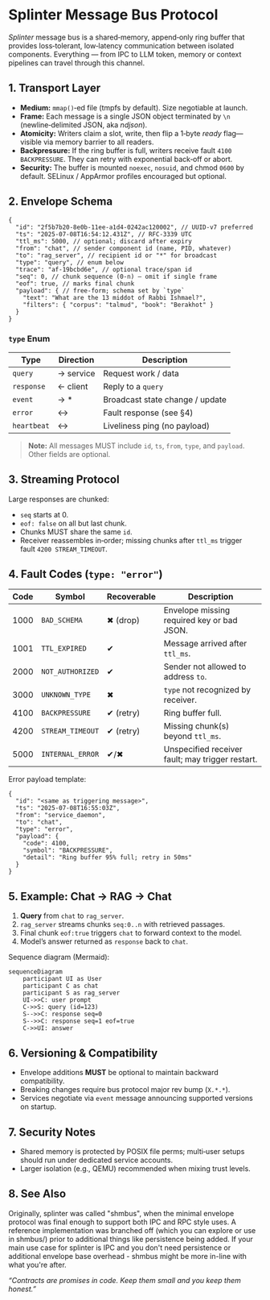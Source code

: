 # Splinter Message Bus Protocol

_Splinter_ message bus is a shared‑memory, append‑only ring buffer that provides
loss‑tolerant, low‑latency communication between isolated components. Everything
— from IPC to LLM token, memory or context pipelines can travel through this
channel.

## 1. Transport Layer

- **Medium:** `mmap()`‑ed file (tmpfs by default). Size negotiable at launch.
- **Frame:** Each message is a single JSON object terminated by `\n`
  (newline‑delimited JSON, aka _ndjson_).
- **Atomicity:** Writers claim a slot, write, then flip a 1‑byte _ready_
  flag—visible via memory barrier to all readers.
- **Backpressure:** If the ring buffer is full, writers receive
  fault `4100 BACKPRESSURE`. They can retry with exponential back‑off or abort.
- **Security:** The buffer is mounted `noexec`, `nosuid`, and chmod `0600` by
  default. SELinux / AppArmor profiles encouraged but optional.

## 2. Envelope Schema

```jsonc
{
  "id": "2f5b7b20-8e0b-11ee-a1d4-0242ac120002", // UUID‑v7 preferred
  "ts": "2025-07-08T16:54:12.431Z", // RFC‑3339 UTC
  "ttl_ms": 5000, // optional; discard after expiry
  "from": "chat", // sender component id (name, PID, whatever)
  "to": "rag_server", // recipient id or "*" for broadcast
  "type": "query", // enum below
  "trace": "af-19bcbd6e", // optional trace/span id
  "seq": 0, // chunk sequence (0‑n) – omit if single frame
  "eof": true, // marks final chunk
  "payload": { // free‑form; schema set by `type`
    "text": "What are the 13 middot of Rabbi Ishmael?",
    "filters": { "corpus": "talmud", "book": "Berakhot" }
  }
}
```

### `type` Enum

| Type        | Direction | Description                     |
| ----------- | --------- | ------------------------------- |
| `query`     | → service | Request work / data             |
| `response`  | ← client  | Reply to a `query`              |
| `event`     | → \*      | Broadcast state change / update |
| `error`     | ↔         | Fault response (see §4)         |
| `heartbeat` | ↔         | Liveliness ping (no payload)    |

> **Note:** All messages MUST include `id`, `ts`, `from`, `type`, and `payload`.
> Other fields are optional.

## 3. Streaming Protocol

Large responses are chunked:

- `seq` starts at 0.
- `eof: false` on all but last chunk.
- Chunks MUST share the same `id`.
- Receiver reassembles in‑order; missing chunks after `ttl_ms` trigger
  fault `4200 STREAM_TIMEOUT`.

## 4. Fault Codes (`type: "error"`)

| Code | Symbol           | Recoverable | Description                                      |
| ---- | ---------------- | ----------- | ------------------------------------------------ |
| 1000 | `BAD_SCHEMA`     | ✖ (drop)    | Envelope missing required key or bad JSON.       |
| 1001 | `TTL_EXPIRED`    | ✔           | Message arrived after `ttl_ms`.                  |
| 2000 | `NOT_AUTHORIZED` | ✔           | Sender not allowed to address `to`.              |
| 3000 | `UNKNOWN_TYPE`   | ✖           | `type` not recognized by receiver.               |
| 4100 | `BACKPRESSURE`   | ✔ (retry)   | Ring buffer full.                                |
| 4200 | `STREAM_TIMEOUT` | ✔ (retry)   | Missing chunk(s) beyond `ttl_ms`.                |
| 5000 | `INTERNAL_ERROR` | ✔/✖         | Unspecified receiver fault; may trigger restart. |

Error payload template:

```jsonc
{
  "id": "<same as triggering message>",
  "ts": "2025-07-08T16:55:03Z",
  "from": "service_daemon",
  "to": "chat",
  "type": "error",
  "payload": {
    "code": 4100,
    "symbol": "BACKPRESSURE",
    "detail": "Ring buffer 95% full; retry in 50ms"
  }
}
```

## 5. Example: Chat → RAG → Chat

1. **Query** from `chat` to `rag_server`.
2. `rag_server` streams chunks `seq:0..n` with retrieved passages.
3. Final chunk `eof:true` triggers `chat` to forward context to the model.
4. Model’s answer returned as `response` back to `chat`.

Sequence diagram (Mermaid):

```mermaid
sequenceDiagram
    participant UI as User
    participant C as chat
    participant S as rag_server
    UI->>C: user prompt
    C->>S: query (id=123)
    S-->>C: response seq=0
    S-->>C: response seq=1 eof=true
    C->>UI: answer
```

## 6. Versioning & Compatibility

- Envelope additions **MUST** be optional to maintain backward compatibility.
- Breaking changes require bus protocol major rev bump (`X.*.*`).
- Services negotiate via `event` message announcing supported versions on
  startup.

## 7. Security Notes

- Shared memory is protected by POSIX file perms; multi‑user setups should run
  under dedicated service accounts.
- Larger isolation (e.g., QEMU) recommended when mixing trust levels.

## 8. See Also

Originally, splinter was called "shmbus", when the minimal envelope protocol was
final enough to support both IPC and RPC style uses. A reference implementation
was branched off (which you can explore or use in shmbus/) prior to additional
things like persistence being added. If your main use case for splinter is IPC
and you don't need persistence or additional envelope base overhead - shmbus
might be more in-line with what you're after.

_“Contracts are promises in code. Keep them small and you keep them honest.”_
